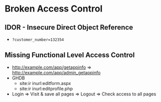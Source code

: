 # Broken Access Control

## IDOR - Insecure Direct Object Reference
- ```?customer_number=132354```

## Missing Functional Level Access Control
- http://example.com/app/getappinfo => http://example.com/app/admin_getappinfo
- GHDB
  - site:ir inurl:editform.aspx
  - site:ir inurl:editprofile.php
- Login => Visit & save all pages => Logout => Check access to all pages
